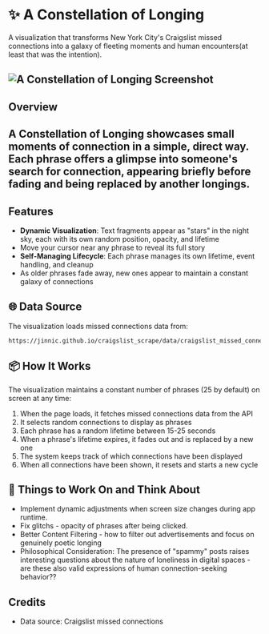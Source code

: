# ✨ A Constellation of Longing

A visualization that transforms New York City's Craigslist missed connections into a galaxy of fleeting moments and human encounters(at least that was the intention).

![A Constellation of Longing Screenshot](missed-galaxy/missed-galaxy-nyc.png)
-----
## Overview

A Constellation of Longing showcases small moments of connection in a simple, direct way. Each phrase offers a glimpse into someone's search for connection, appearing briefly before fading and being replaced by another longings.
-----
## Features

- **Dynamic Visualization**: Text fragments appear as "stars" in the night sky, each with its own random position, opacity, and lifetime
- Move your cursor near any phrase to reveal its full story
- **Self-Managing Lifecycle**: Each phrase manages its own lifetime, event handling, and cleanup
- As older phrases fade away, new ones appear to maintain a constant galaxy of connections


## 🌐 Data Source

The visualization loads missed connections data from:
```
https://jinnic.github.io/craigslist_scrape/data/craigslist_missed_connections.json
```

## 📦 How It Works

The visualization maintains a constant number of phrases (25 by default) on screen at any time:

1. When the page loads, it fetches missed connections data from the API
2. It selects random connections to display as phrases
3. Each phrase has a random lifetime between 15-25 seconds
4. When a phrase's lifetime expires, it fades out and is replaced by a new one
5. The system keeps track of which connections have been displayed
6. When all connections have been shown, it resets and starts a new cycle

## 🤔 Things to Work On and Think About

- Implement dynamic adjustments when screen size changes during app runtime.
- Fix glitchs - opacity of phrases after being clicked.
- Better Content Filtering - how to filter out advertisements and focus on genuinely poetic longing
- Philosophical Consideration: The presence of "spammy" posts raises interesting questions about the nature of loneliness in digital spaces - are these also valid expressions of human connection-seeking behavior??

## Credits
- Data source: Craigslist missed connections
